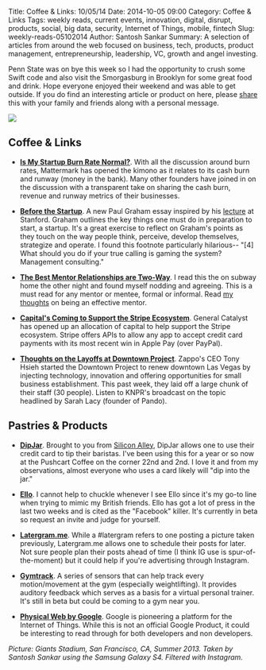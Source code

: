 Title: Coffee & Links: 10/05/14
Date: 2014-10-05 09:00
Category: Coffee & Links
Tags: weekly reads, current events, innovation, digital, disrupt, products, social, big data, security, Internet of Things, mobile, fintech
Slug: weekly-reads-05102014
Author: Santosh Sankar
Summary: A selection of articles from around the web focused on business, tech, products, product management, entrepreneurship, leadership, VC, growth and angel investing.

Penn State was on bye this week so I had the opportunity to crush some Swift code and also visit the Smorgasburg in Brooklyn for some great food and drink. Hope everyone enjoyed their weekend and was able to get outside. If you do find an interesting article or product on here, please <a href="http://twitter.com/home?status=A great curation of interesting reads & products from the past week http://santoshsankar.com/posts/2014/Sep/28/weekly-reads-28092014/" target="_blank">share</a> this with your family and friends along with a personal message.

<img src="/../../../../images/giantsstadium.jpg" align = "center">

## Coffee & Links

* **<a href = "https://medium.com/@DanielleMorrill/is-my-startup-burn-rate-normal-882b2bd20f02" target="_blank">Is My Startup Burn Rate Normal?</a>**. With all the discussion around burn rates, Mattermark has opened the kimono as it relates to its cash burn and runway (money in the bank). Many other founders have joined in on the discussion with a transparent take on sharing the cash burn, revenue and runway metrics of their businesses.

* **<a href = "http://paulgraham.com/before.html" target="_blank">Before the Startup</a>**. A new Paul Graham essay inspired by his <a href="https://www.youtube.com/watch?v=ii1jcLg-eIQ" target="_blank">lecture</a> at Stanford. Graham outlines the key things one must do in preparation to start, a startup. It's a great exercise to reflect on Graham's points as they touch on the way people think, perceive, develop themselves, strategize and operate. I found this footnote particularly hilarious-- "[4] What should you do if your true calling is gaming the system? Management consulting."

* **<a href = "http://www.feld.com/archives/2014/09/mentors-618-best-mentor-relationships-eventually-become-two-way.html" target="_blank">The Best Mentor Relationships are Two-Way</a>**. I read this the on subway home the other night and found myself nodding and agreeing. This is a must read for any mentor or mentee, formal or informal. Read <a href="http://goo.gl/xilcwn" target="_blank">my thoughts</a> on being an effective mentor.

* **<a href = "http://techcrunch.com/2014/09/30/general-catalyst-commits-10m-for-startups-to-stripes-payments-ecosystem/" target="_blank">Capital's Coming to Support the Stripe Ecosystem</a>**. General Catalyst has opened up an allocation of capital to help support the Stripe ecosystem. Stripe offers APIs to allow any app to accept credit card payments with its most recent win in Apple Pay (over PayPal).

* **<a href = "http://knprnews.org/post/tony-hsieh-i-was-never-downtown-projects-leader" target="_blank">Thoughts on the Layoffs at Downtown Project</a>**. Zappo's CEO Tony Hsieh started the Downtown Project to renew downtown Las Vegas by injecting technology, innovation and offering opportunities for small business establishment. This past week, they laid off a large chunk of their staff (30 people). Listen to KNPR's broadcast on the topic headlined by Sarah Lacy (founder of Pando).

## Pastries & Products

* **<a href = "https://www.dipjar.com/" target="_blank">DipJar</a>**. Brought to you from <a href = "http://www.alleywatch.com/2014/09/nyc-startup-dipjar-raises-420k-seed-round-to-make-sure-your-barista-isnt-short-changed/" target="_blank">Silicon Alley</a>, DipJar allows one to use their credit card to tip their baristas. I've been using this for a year or so now at the Pushcart Coffee on the corner 22nd and 2nd. I love it and from my observations, almost everyone who uses a card likely will "dip into the jar."

* **<a href = "https://ello.co" target="_blank">Ello</a>**. I cannot help to chuckle whenever I see Ello since it's my go-to line when trying to mimic my British friends. Ello has got a lot of press in the last two weeks and is cited as the "Facebook" killer. It's currently in beta so request an invite and judge for yourself.

* **<a href = "http://www.latergram.me/" target="_blank">Latergram.me</a>**. While a #latergram refers to one posting a picture taken previously, Latergram.me allows one to schedule their posts for later. Not sure people plan their posts ahead of time (I think IG use is spur-of-the-moment) but it could help if you're advertising through Instagram.

* **<a href = "http://www.gymtrack.co/" target="_blank">Gymtrack</a>**. A series of sensors that can help track every motion/movement at the gym (especially weightlifting). It provides auditory feedback which serves as a basis for a virtual personal trainer. It's still in beta but could be coming to a gym near you.

* **<a href = "http://google.github.io/physical-web/" target="_blank">Physical Web by Google</a>**. Google is pioneering a platform for the Internet of Things. While this is not an official Google Product, it could be interesting to read through for both developers and non developers.

*Picture: Giants Stadium, San Francisco, CA, Summer 2013. Taken by Santosh Sankar using the Samsung Galaxy S4. Filtered with Instagram.*